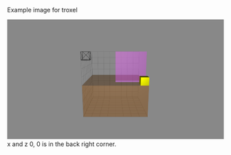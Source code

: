 Example image for troxel

![alt text](images/troxelExample.png "Logo Title Text 1")
x and z 0, 0 is in the back right corner.
